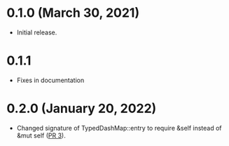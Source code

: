 # 0.1.0 (March 30, 2021)

- Initial release.

# 0.1.1 

- Fixes in documentation

# 0.2.0 (January 20, 2022)

- Changed signature of TypedDashMap::entry to require &self instead of &mut self ([PR 3](https://github.com/kodieg/typedmap/pull/3)).
